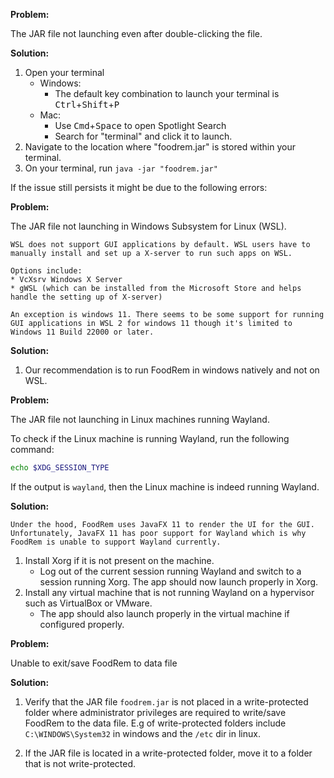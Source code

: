 <!-- markdownlint-disable-file first-line-h1 -->
**Problem:**

The JAR file not launching even after double-clicking the file.

**Solution:**

1. Open your terminal
    * Windows:
        * The default key combination to launch your terminal is <kbd>Ctrl</kbd>+<kbd>Shift</kbd>+<kbd>P</kbd>
    * Mac:
        * Use <kbd>Cmd</kbd>+<kbd>Space</kbd> to open Spotlight Search
        * Search for "terminal" and click it to launch.
1. Navigate to the location where "foodrem.jar" is stored within your terminal.
1. On your terminal, run `java -jar "foodrem.jar"`

If the issue still persists it might be due to the following errors:

**Problem:**

The JAR file not launching in Windows Subsystem for Linux (WSL).

```note
WSL does not support GUI applications by default. WSL users have to manually install and set up a X-server to run such apps on WSL. 

Options include:
* VcXsrv Windows X Server 
* gWSL (which can be installed from the Microsoft Store and helps handle the setting up of X-server)

An exception is windows 11. There seems to be some support for running GUI applications in WSL 2 for windows 11 though it's limited to Windows 11 Build 22000 or later.
```
**Solution:**

1. Our recommendation is to run FoodRem in windows natively and not on WSL.

**Problem:**

The JAR file not launching in Linux machines running Wayland.


To check if the Linux machine is running Wayland, run the following command:

```Bash
echo $XDG_SESSION_TYPE
```

If the output is `wayland`, then the Linux machine is indeed running Wayland.

**Solution:**

```info
Under the hood, FoodRem uses JavaFX 11 to render the UI for the GUI. 
Unfortunately, JavaFX 11 has poor support for Wayland which is why FoodRem is unable to support Wayland currently.
```

1. Install Xorg if it is not present on the machine.
   * Log out of the current session running Wayland and switch to a session running Xorg. The app should now launch properly in Xorg.
2. Install any virtual machine that is not running Wayland on a hypervisor such as VirtualBox or VMware. 
   * The app should also launch properly in the virtual machine if configured properly. 

**Problem:**

Unable to exit/save FoodRem to data file

**Solution:**

1. Verify that the JAR file `foodrem.jar` is not placed in a write-protected folder where administrator privileges are required to write/save FoodRem to the data file. E.g of write-protected folders include `C:\WINDOWS\System32` in windows and the `/etc` dir in linux.

1. If the JAR file is located in a write-protected folder, move it to a folder that is not write-protected.
